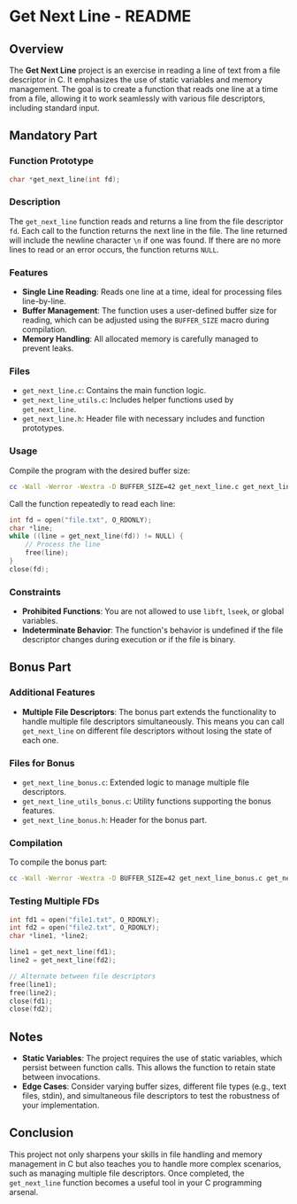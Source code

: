 # Get Next Line - README

## Overview
The **Get Next Line** project is an exercise in reading a line of text from a file descriptor in C. It emphasizes the use of static variables and memory management. The goal is to create a function that reads one line at a time from a file, allowing it to work seamlessly with various file descriptors, including standard input.

## Mandatory Part

### Function Prototype
```c
char *get_next_line(int fd);
```

### Description
The `get_next_line` function reads and returns a line from the file descriptor `fd`. Each call to the function returns the next line in the file. The line returned will include the newline character `\n` if one was found. If there are no more lines to read or an error occurs, the function returns `NULL`.

### Features
- **Single Line Reading**: Reads one line at a time, ideal for processing files line-by-line.
- **Buffer Management**: The function uses a user-defined buffer size for reading, which can be adjusted using the `BUFFER_SIZE` macro during compilation.
- **Memory Handling**: All allocated memory is carefully managed to prevent leaks.
  
### Files
- `get_next_line.c`: Contains the main function logic.
- `get_next_line_utils.c`: Includes helper functions used by `get_next_line`.
- `get_next_line.h`: Header file with necessary includes and function prototypes.

### Usage
Compile the program with the desired buffer size:
```bash
cc -Wall -Werror -Wextra -D BUFFER_SIZE=42 get_next_line.c get_next_line_utils.c -o get_next_line
```
Call the function repeatedly to read each line:
```c
int fd = open("file.txt", O_RDONLY);
char *line;
while ((line = get_next_line(fd)) != NULL) {
    // Process the line
    free(line);
}
close(fd);
```

### Constraints
- **Prohibited Functions**: You are not allowed to use `libft`, `lseek`, or global variables.
- **Indeterminate Behavior**: The function's behavior is undefined if the file descriptor changes during execution or if the file is binary.

## Bonus Part

### Additional Features
- **Multiple File Descriptors**: The bonus part extends the functionality to handle multiple file descriptors simultaneously. This means you can call `get_next_line` on different file descriptors without losing the state of each one.
  
### Files for Bonus
- `get_next_line_bonus.c`: Extended logic to manage multiple file descriptors.
- `get_next_line_utils_bonus.c`: Utility functions supporting the bonus features.
- `get_next_line_bonus.h`: Header for the bonus part.

### Compilation
To compile the bonus part:
```bash
cc -Wall -Werror -Wextra -D BUFFER_SIZE=42 get_next_line_bonus.c get_next_line_utils_bonus.c -o get_next_line_bonus
```

### Testing Multiple FDs
```c
int fd1 = open("file1.txt", O_RDONLY);
int fd2 = open("file2.txt", O_RDONLY);
char *line1, *line2;

line1 = get_next_line(fd1);
line2 = get_next_line(fd2);

// Alternate between file descriptors
free(line1);
free(line2);
close(fd1);
close(fd2);
```

## Notes
- **Static Variables**: The project requires the use of static variables, which persist between function calls. This allows the function to retain state between invocations.
- **Edge Cases**: Consider varying buffer sizes, different file types (e.g., text files, stdin), and simultaneous file descriptors to test the robustness of your implementation.

## Conclusion
This project not only sharpens your skills in file handling and memory management in C but also teaches you to handle more complex scenarios, such as managing multiple file descriptors. Once completed, the `get_next_line` function becomes a useful tool in your C programming arsenal.
